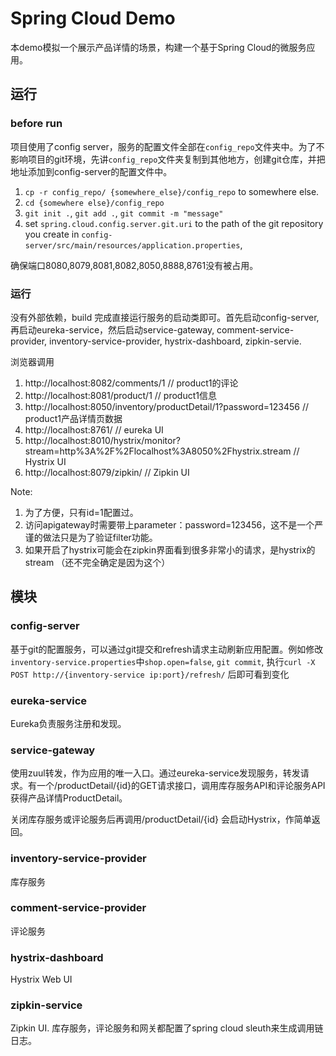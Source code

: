 # Spring Cloud Demo
本demo模拟一个展示产品详情的场景，构建一个基于Spring Cloud的微服务应用。

## 运行

### before run
项目使用了config server，服务的配置文件全部在`config_repo`文件夹中。为了不影响项目的git环境，先讲`config_repo`文件夹复制到其他地方，创建git仓库，并把地址添加到config-server的配置文件中。

1. `cp -r config_repo/ {somewhere_else}/config_repo` to somewhere else. 
2. `cd {somewhere else}/config_repo`
3. `git init .`, `git add .`, `git commit -m "message"`
4. set `spring.cloud.config.server.git.uri` to the path of the git repository you create in `config-server/src/main/resources/application.properties`, 

确保端口8080,8079,8081,8082,8050,8888,8761没有被占用。

### 运行 ###
没有外部依赖，build 完成直接运行服务的启动类即可。首先启动config-server, 再启动eureka-service，然后启动service-gateway, comment-service-provider, inventory-service-provider, hystrix-dashboard, zipkin-servie.

浏览器调用

1. http://localhost:8082/comments/1  // product1的评论
2. http://localhost:8081/product/1  // product1信息
3. http://localhost:8050/inventory/productDetail/1?password=123456  // product1产品详情页数据
4. http://localhost:8761/  // eureka UI
5. http://localhost:8010/hystrix/monitor?stream=http%3A%2F%2Flocalhost%3A8050%2Fhystrix.stream  // Hystrix UI
6. http://localhost:8079/zipkin/  // Zipkin UI

Note:
1. 为了方便，只有id=1配置过。
2. 访问apigateway时需要带上parameter：password=123456，这不是一个严谨的做法只是为了验证filter功能。
3. 如果开启了hystrix可能会在zipkin界面看到很多非常小的请求，是hystrix的stream （还不完全确定是因为这个）

## 模块


### config-server
基于git的配置服务，可以通过git提交和refresh请求主动刷新应用配置。例如修改`inventory-service.properties`中`shop.open=false`, `git commit`, 执行`curl -X POST http://{inventory-service ip:port}/refresh/` 后即可看到变化

### eureka-service
Eureka负责服务注册和发现。

### service-gateway
使用zuul转发，作为应用的唯一入口。通过eureka-service发现服务，转发请求。有一个/productDetail/{id}的GET请求接口，调用库存服务API和评论服务API获得产品详情ProductDetail。

关闭库存服务或评论服务后再调用/productDetail/{id} 会启动Hystrix，作简单返回。

### inventory-service-provider
库存服务

### comment-service-provider
评论服务

### hystrix-dashboard
Hystrix Web UI

### zipkin-service
Zipkin UI.
库存服务，评论服务和网关都配置了spring cloud sleuth来生成调用链日志。


